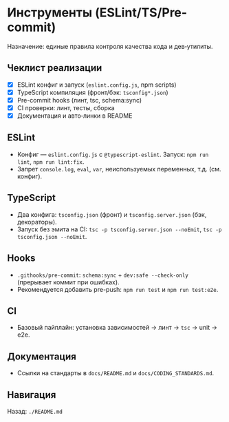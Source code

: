 # Инструменты (ESLint/TS/Pre-commit)

Назначение: единые правила контроля качества кода и дев‑утилиты.

## Чеклист реализации
- [x] ESLint конфиг и запуск (`eslint.config.js`, npm scripts)
- [x] TypeScript компиляция (фронт/бэк: `tsconfig*.json`)
- [x] Pre-commit hooks (линт, tsc, schema:sync)
- [x] CI проверки: линт, тесты, сборка
- [x] Документация и авто‑линки в README

## ESLint
- Конфиг — `eslint.config.js` с `@typescript-eslint`. Запуск: `npm run lint`, `npm run lint:fix`.
- Запрет `console.log`, `eval`, `var`, неиспользуемых переменных, т.д. (см. конфиг).

## TypeScript
- Два конфига: `tsconfig.json` (фронт) и `tsconfig.server.json` (бэк, декораторы).
- Запуск без эмита на CI: `tsc -p tsconfig.server.json --noEmit`, `tsc -p tsconfig.json --noEmit`.

## Hooks
- `.githooks/pre-commit`: `schema:sync` + `dev:safe --check-only` (прерывает коммит при ошибках).
- Рекомендуется добавить pre-push: `npm run test` и `npm run test:e2e`.

## CI
- Базовый пайплайн: установка зависимостей → линт → `tsc` → unit → e2e.

## Документация
- Ссылки на стандарты в `docs/README.md` и `docs/CODING_STANDARDS.md`.

## Навигация
Назад: `./README.md`